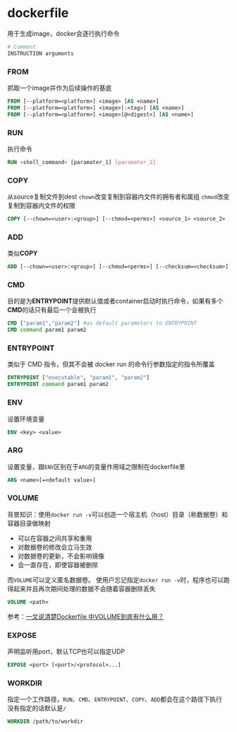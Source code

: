 # dockerfile
用于生成image，docker会逐行执行命令

```dockerfile
# Comment
INSTRUCTION arguments
```
### FROM
抓取一个image并作为后续操作的基底
```dockerfile
FROM [--platform=<platform>] <image> [AS <name>]
FROM [--platform=<platform>] <image>[:<tag>] [AS <name>]
FROM [--platform=<platform>] <image>[@<digest>] [AS <name>]
```

### RUN
执行命令
```dockerfile
RUN <shell_command> [paramater_1] [paramater_2]
```

### COPY
从source复制文件到dest
```chown```改变复制到容器内文件的拥有者和属组
```chmod```改变复制到容器内文件的权限
```dockerfile
COPY [--chown=<user>:<group>] [--chmod=<perms>] <source_1> <source_2> ... <dest>
```


### ADD
类似**COPY**
```dockerfile
ADD [--chown=<user>:<group>] [--chmod=<perms>] [--checksum=<checksum>] <src>... <dest>
```
### CMD
目的是为**ENTRYPOINT**提供默认值或者container启动时执行命令，如果有多个**CMD**的话只有最后一个会被执行
```dockerfile
CMD ["param1","param2"] #as default parameters to ENTRYPOINT
CMD command param1 param2 
```
### ENTRYPOINT
类似于 CMD 指令，但其不会被 docker run 的命令行参数指定的指令所覆盖
```dockerfile
ENTRYPOINT ["executable", "param1", "param2"]
ENTRYPOINT command param1 param2
```

### ENV
设置环境变量
```dockerfile
ENV <key> <value>
```

### ARG
设置变量，跟```ENV```区别在于```ARG```的变量作用域之限制在dockerfile里
```dockerfile
ARG <name>[=<default value>]
```

### VOLUME

背景知识：使用```docker run -v```可以创造一个宿主机（host）目录（称数据卷）和容器目录做映射
- 可以在容器之间共享和重用
- 对数据卷的修改会立马生效
- 对数据卷的更新，不会影响镜像
- 会一直存在，即使容器被删除

而```VOLUME```可以定义匿名数据卷。
使用户忘记指定```docker run -v```时，程序也可以跑得起来并且再次期间处理的数据不会随着容器删除丢失
```dockerfile
VOLUME <path>
```
参考：[一文说清楚Dockerfile 中VOLUME到底有什么用？](https://blog.csdn.net/qq32933432/article/details/120944205)

### EXPOSE
声明监听用port，默认TCP也可以指定UDP
```dockerfile
EXPOSE <port> [<port>/<protocol>...]
```

### WORKDIR
指定一个工作路径，```RUN```、```CMD```、```ENTRYPOINT```、```COPY```、```ADD```都会在这个路径下执行  
没有指定的话默认是```/```
```dockerfile
WORKDIR /path/to/workdir
```

